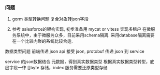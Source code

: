 

### 问题
1. gorm 类型转换问题
复合对象转json字段

2. 参考 salesforce的架构实现, 初步准备用 mycat or vitess 实现多租户
在微服务系统中，由于微服务众多，目前采用schema隔离.
采用database隔离需要在一个比较内聚的系统比较合适.


数据类型问题
前端传递 json
api 接受 json, protobuf 传递 json 到 service

service 的json数据结合 元数据，得到真实数据类型
根据真实数据类型转型，底层字段一律 []byte 存储，index 服务需要还原类型存储